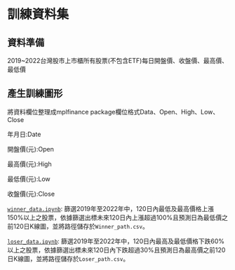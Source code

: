 # 訓練資料集

## 資料準備

2019~2022台灣股市上市櫃所有股票(不包含ETF)每日開盤價、收盤價、最高價、最低價

## 產生訓練圖形

將資料欄位整理成mplfinance package欄位格式Data、Open、High、Low、Close

年月日:Date

開盤價(元):Open

最高價(元):High

最低價(元):Low

收盤價(元):Close

[`winner_data.ipynb`](winner_data.ipynb): 篩選2019年至2022年中，120日內最低及最高價格上漲150%以上之股票，依據篩選出標未來120日內上漲超過100%且預測日為最低價之前120日K線圖，並將路徑儲存於`Winner_path.csv`。

[`loser_data.ipynb`](loser_data.ipynb): 篩選2019年至2022年中，120日內最高及最低價格下跌60%以上之股票，依據篩選出標未來120日內下跌超過30%且預測日為最高價之前120日K線圖，並將路徑儲存於`Loser_path.csv`。

